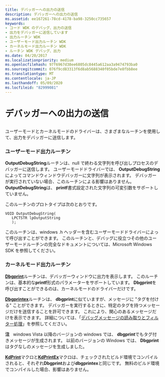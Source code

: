 ```yaml
---
title: デバッガーへの出力の送信
description: デバッガーへの出力の送信
ms.assetid: ee167261-78cd-4178-ba98-3250cc735657
keywords:
- コード WDK のデバッグ、出力の送信
- 出力をデバッガーに送信しています
- 出力ルーチン WDK
- ユーザーモード出力ルーチン WDK
- カーネルモード出力ルーチン WDK
- ルーチン WDK デバッグ、出力
ms.date: 04/20/2017
ms.localizationpriority: medium
ms.openlocfilehash: 97f6967d38ee6805dc8445a612aa3a9474793ba0
ms.sourcegitcommit: 076f9cd83313f6d8ab5688340f05bde7e8fbb8ee
ms.translationtype: MT
ms.contentlocale: ja-JP
ms.lasthandoff: 05/09/2020
ms.locfileid: "82999081"
---
```

# <a name="sending-output-to-the-debugger"></a>デバッガーへの出力の送信


## <span id="ddk_sending_output_to_the_debugger_tools"></span><span id="DDK_SENDING_OUTPUT_TO_THE_DEBUGGER_TOOLS"></span>


ユーザーモードとカーネルモードのドライバーは、さまざまなルーチンを使用して、出力をデバッガーに送信します。

### <a name="span-iduser_mode_output_routinesspanspan-iduser_mode_output_routinesspanuser-mode-output-routines"></a><span id="user_mode_output_routines"></span><span id="USER_MODE_OUTPUT_ROUTINES"></span>ユーザーモード出力ルーチン

**OutputDebugString**ルーチンは、null で終わる文字列を呼び出しプロセスのデバッガーに送信します。 ユーザーモードドライバーでは、 **OutputDebugString**によってコマンドウィンドウデバッガーに文字列が表示されます。 デバッガーが実行されていない場合、このルーチンによる影響はありません。 **OutputDebugString**は、 **printf**書式設定された文字列の可変引数をサポートしていません。

このルーチンのプロトタイプは次のとおりです。

```
VOID OutputDebugString(
   LPCTSTR lpOutputString
   );
```

このルーチンは、windows .h ヘッダーを含むユーザーモードドライバーによって呼び出すことができます。 このルーチンと、デバッグに役立つその他のユーザーモードルーチンの完全なドキュメントについては、Microsoft Windows SDK を参照してください。

### <a name="span-idkernel_mode_output_routinesspanspan-idkernel_mode_output_routinesspankernel-mode-output-routines"></a><span id="kernel_mode_output_routines"></span><span id="KERNEL_MODE_OUTPUT_ROUTINES"></span>カーネルモード出力ルーチン

[**Dbgprint**](https://docs.microsoft.com/windows-hardware/drivers/ddi/wdm/nf-wdm-dbgprint)ルーチンは、デバッガーウィンドウに出力を表示します。 このルーチンは、基本的な**printf**形式のパラメーターをサポートしています。 **Dbgprint**を呼び出すことができるのは、カーネルモードのドライバーだけです。

[**Dbgprintex**](https://docs.microsoft.com/windows-hardware/drivers/ddi/wdm/nf-wdm-dbgprintex)ルーチンは、 **dbgprint**に似ていますが、メッセージに "タグを付ける" ことができます。 デバッガーを実行するときに、特定のタグを持つメッセージだけを送信することを許可できます。 これにより、関心のあるメッセージだけを表示できます。 詳細については、「[デバッグメッセージの読み取りとフィルター処理](reading-and-filtering-debugging-messages.md)」を参照してください。

**注**   windows Vista 以降のバージョンの windows では、 **dbgprint**でもタグ付きメッセージが生成されます。 以前のバージョンの Windows では、 **Dbgprint**はタグなしのメッセージを生成しました。

[**KdPrint**](https://docs.microsoft.com/windows-hardware/drivers/ddi/wdm/nf-wdm-kdprint)マクロと[**KdPrintEx**](https://docs.microsoft.com/windows-hardware/drivers/ddi/wdm/nf-wdm-kdprintex)マクロは、チェックされたビルド環境でコンパイルされると、それぞれ**Dbgprint**および**dbgprintex**と同じです。 無料のビルド環境でコンパイルした場合、影響はありません。
